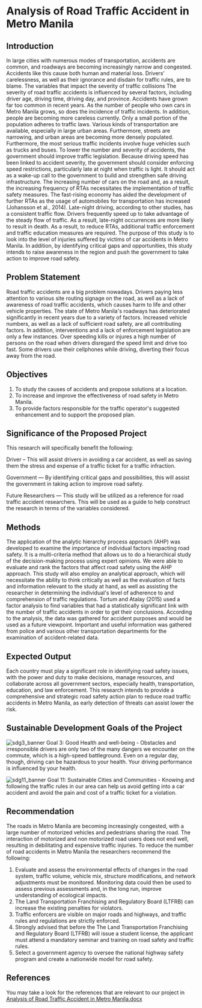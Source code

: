 # Analysis of Road Traffic Accident in Metro Manila
## Introduction
In large cities with numerous modes of transportation, accidents are common, and roadways are becoming increasingly narrow and congested. Accidents like this cause both human and material loss. Drivers' carelessness, as well as their ignorance and disdain for traffic rules, are to blame. The variables that impact the severity of traffic collisions The severity of road traffic accidents is influenced by several factors, including driver age, driving time, driving day, and province. Accidents have grown far too common in recent years. As the number of people who own cars in Metro Manila grows, so does the incidence of traffic incidents. In addition, people are becoming more careless currently. Only a small portion of the population adheres to traffic laws. Various kinds of transportation are available, especially in large urban areas. Furthermore, streets are narrowing, and urban areas are becoming more densely populated. Furthermore, the most serious traffic incidents involve huge vehicles such as trucks and buses. To lower the number and severity of accidents, the government should improve traffic legislation. Because driving speed has been linked to accident severity, the government should consider enforcing speed restrictions, particularly late at night when traffic is light. It should act as a wake-up call to the government to build and strengthen safe driving infrastructure. The increasing number of cars on the road and, as a result, the increasing frequency of RTAs necessitates the implementation of traffic safety measures. The fast-rising economy has aided the development of further RTAs as the usage of automobiles for transportation has increased (Johansson et al., 2014). Late-night driving, according to other studies, has a consistent traffic flow. Drivers frequently speed up to take advantage of the steady flow of traffic. As a result, late-night occurrences are more likely to result in death. As a result, to reduce RTAs, additional traffic enforcement and traffic education measures are required. The purpose of this study is to look into the level of injuries suffered by victims of car accidents in Metro Manila. In addition, by identifying critical gaps and opportunities, this study intends to raise awareness in the region and push the government to take action to improve road safety.
## Problem Statement
Road traffic accidents are a big problem nowadays. Drivers paying less attention to various site routing signage on the road, as well as a lack of awareness of road traffic accidents, which causes harm to life and other vehicle properties. The state of Metro Manila's roadways has deteriorated significantly in recent years due to a variety of factors. Increased vehicle numbers, as well as a lack of sufficient road safety, are all contributing factors. In addition, interventions and a lack of enforcement legislation are only a few instances. Over speeding kills or injures a high number of persons on the road when drivers disregard the speed limit and drive too fast. Some drivers use their cellphones while driving, diverting their focus away from the road.
## Objectives
1. To study the causes of accidents and propose solutions at a location.
2. To increase and improve the effectiveness of road safety in Metro Manila. 
3. To provide factors responsible for the traffic operator's suggested enhancement and to support the proposed plan. 
## Significance of the Proposed Project
This research will specifically benefit the following:

Driver – This will assist drivers in avoiding a car accident, as well as saving them the stress and expense of a traffic ticket for a traffic infraction.

Government — By identifying critical gaps and possibilities, this will assist the government in taking action to improve road safety.

Future Researchers — This study will be utilized as a reference for road traffic accident researchers. This will be used as a guide to help construct the research in terms of the variables considered.
## Methods
The application of the analytic hierarchy process approach (AHP) was developed to examine the importance of individual factors impacting road safety. It is a multi-criteria method that allows us to do a hierarchical study of the decision-making process using expert opinions. We were able to evaluate and rank the factors that affect road safety using the AHP approach. This study will also employ an analytical approach, which will necessitate the ability to think critically as well as the evaluation of facts and information relevant to the study at hand, as well as assisting the researcher in determining the individual's level of adherence to and comprehension of traffic regulations. Tortum and Atalay (2015) used a factor analysis to find variables that had a statistically significant link with the number of traffic accidents in order to get their conclusions. According to the analysis, the data was gathered for accident purposes and would be used as a future viewpoint. Important and useful information was gathered from police and various other transportation departments for the examination of accident-related data.
## Expected Output
Each country must play a significant role in identifying road safety issues, with the power and duty to make decisions, manage resources, and collaborate across all government sectors, especially health, transportation, education, and law enforcement. This research intends to provide a comprehensive and strategic road safety action plan to reduce road traffic accidents in Metro Manila, as early detection of threats can assist lower the risk.
## Sustainable Development Goals of the Project
![sdg3_banner](https://user-images.githubusercontent.com/103044343/172384856-7fe66dba-b68e-467f-a92f-4e8df8df90be.png)
Goal 3: Good Health and well-being -  Obstacles and irresponsible drivers are only two of the many dangers we encounter on the commute, which is a high-speed battleground. Even on a regular day, though, driving can be hazardous to your health. Your driving performance is influenced by your health.                   

![sdg11_banner](https://user-images.githubusercontent.com/103044343/172385308-4f4e0570-2b23-4c5c-b19a-deccabb99c8c.png)
Goal 11: Sustainable Cities and Communities - Knowing and following the traffic rules in our area can help us avoid getting into a car accident and avoid the pain and cost of a traffic ticket for a violation.
## Recommendation
  The roads in Metro Manila are becoming increasingly congested, with a large number of motorized vehicles and pedestrians sharing the road. The interaction of motorized and non motorized road users does not end well, resulting in debilitating and expensive traffic injuries.
  To reduce the number of road accidents in Metro Manila the researchers recommend the following:
1. Evaluate and assess the environmental effects of changes in the road system, traffic volume, vehicle mix, structure modifications, and network adjustments must be monitored. Monitoring data could then be used to assess previous assessments and, in the long run, improve understanding of ecological impacts.
2. The Land Transportation Franchising and Regulatory Board (LTFRB)  can increase the existing penalties for violators. 
3. Traffic enforcers are visible on major roads and highways, and traffic rules and regulations are strictly enforced. 
4. Strongly advised that before the The Land Transportation Franchising and Regulatory Board (LTFRB)  will issue a student license, the applicant must attend a mandatory seminar and training on road safety and traffic rules. 
5. Select a government agency to oversee the national highway safety program and create a nationwide model for road safety.

## References
You may take a look for the references that are relevant to our project in [Analysis of Road Traffic Accident in Metro Manila.docx](https://github.com/VivianAlvarez/Team-RTA/files/8681955/Analysis.of.Road.Traffic.Accident.in.Metro.Manila.docx)
